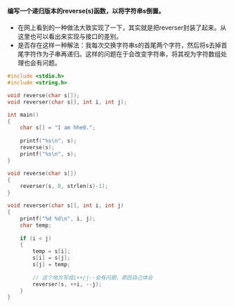 #### 编写一个递归版本的reverse(s)函数，以将字符串s倒置。

* 在网上看到的一种做法大致实现了一下，其实就是把reverser封装了起来。从这里也可以看出来实现与接口的差别。
* 是否存在这样一种解法：我每次交换字符串s的首尾两个字符，然后将s去掉首尾字符作为子串再递归。这样的问题在于会改变字符串，将其视为字符数组处理也会有问题。

```C
#include <stdio.h>
#include <string.h>

void reverse(char s[]);
void reverser(char s[], int i, int j);

int main()
{
	char s[] = "I am hhe0.";
	
	printf("%s\n", s);
	reverse(s);
	printf("%s\n", s);
}

void reverse(char s[])
{
	reverser(s, 0, strlen(s)-1);
}

void reverser(char s[], int i, int j)
{
    printf("%d %d\n", i, j);
	char temp;
	
	if (i < j)
	{
		temp = s[i];
		s[i] = s[j];
		s[j] = temp;
		
		// 这个地方写成i++/j--会有问题，原因自己体会
		reverser(s, ++i, --j);
	}
}
```
